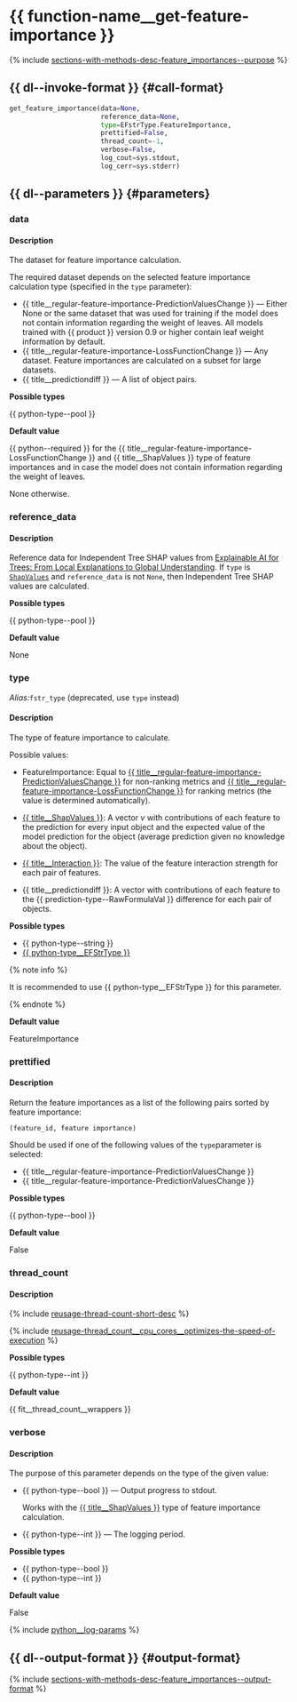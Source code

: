 # {{ function-name__get-feature-importance }}

{% include [sections-with-methods-desc-feature_importances--purpose](../_includes/work_src/reusage/feature_importances--purpose.md) %}


## {{ dl--invoke-format }} {#call-format}

```python
get_feature_importance(data=None,
                       reference_data=None,
                       type=EFstrType.FeatureImportance,
                       prettified=False,
                       thread_count=-1,
                       verbose=False,
                       log_cout=sys.stdout,
                       log_cerr=sys.stderr)
```

## {{ dl--parameters }} {#parameters}

### data

#### Description

The dataset for feature importance calculation.

The required dataset depends on the selected feature importance calculation type (specified in the `type` parameter):

- {{ title__regular-feature-importance-PredictionValuesChange }} —  Either None or the same dataset that was used for training if the model does not contain information regarding the weight of leaves. All models trained with {{ product }} version 0.9 or higher contain leaf weight information by default.
- {{ title__regular-feature-importance-LossFunctionChange }}  —  Any dataset. Feature importances are calculated on a subset for large datasets.
- {{ title__predictiondiff }} —  A list of object pairs.

**Possible types**

{{ python-type--pool }}

**Default value**

{{ python--required }} for the {{ title__regular-feature-importance-LossFunctionChange }} and {{ title__ShapValues }} type of feature importances and in case the model does not contain information regarding the weight of leaves.

None otherwise.

### reference_data

#### Description

Reference data for Independent Tree SHAP values from [Explainable AI for Trees: From Local Explanations to Global Understanding](https://arxiv.org/abs/1905.04610v1). If `type` is [`ShapValues`](shap-values.md) and `reference_data` is not `None`, then Independent Tree SHAP values are calculated.

**Possible types**

{{ python-type--pool }}

**Default value**

None

### type

_Alias:_`fstr_type` (deprecated, use `type` instead)

#### Description

The type of feature importance to calculate.

Possible values:
- FeatureImportance: Equal to [{{ title__regular-feature-importance-PredictionValuesChange }}](../concepts/fstr.md#regular-feature-importance) for non-ranking metrics and [{{ title__regular-feature-importance-LossFunctionChange }}](../concepts/fstr.md#regular-feature-importances__lossfunctionchange) for ranking metrics (the value is determined automatically).

- [{{ title__ShapValues }}](../concepts/shap-values.md): A vector $v$ with contributions of each feature to the prediction for every input object and the expected value of the model prediction for the object (average prediction given no knowledge about the object).
- [{{ title__Interaction }}](../concepts/feature-interaction.md#feature-interaction-strength): The value of the feature interaction strength for each pair of features.

- {{ title__predictiondiff }}: A vector with contributions of each feature to the {{ prediction-type--RawFormulaVal }} difference for each pair of objects.

**Possible types**

- {{ python-type--string }}
- [{{ python-type__EFStrType }}](../concepts/python-efstr-type__desc.md)

{% note info %}

It is recommended to use {{ python-type__EFStrType }} for this parameter.

{% endnote %}

**Default value**

FeatureImportance

### prettified

#### Description

Return the feature importances as a list of the following pairs sorted by feature importance:

```
(feature_id, feature importance)
```

Should be used if one of the following values of the `type`parameter is selected:
- {{ title__regular-feature-importance-PredictionValuesChange }}
- {{ title__regular-feature-importance-PredictionValuesChange }}

**Possible types**

{{ python-type--bool }}

**Default value**

False

### thread_count

#### Description

{% include [reusage-thread-count-short-desc](../_includes/work_src/reusage/thread-count-short-desc.md) %}


{% include [reusage-thread_count__cpu_cores__optimizes-the-speed-of-execution](../_includes/work_src/reusage/thread_count__cpu_cores__optimizes-the-speed-of-execution.md) %}

**Possible types**

{{ python-type--int }}

**Default value**

{{ fit__thread_count__wrappers }}

### verbose

#### Description

The purpose of this parameter depends on the type of the given value:

- {{ python-type--bool }} —  Output progress to stdout.

    Works with the [{{ title__ShapValues }}](../concepts/shap-values.md) type of feature importance calculation.

- {{ python-type--int }} —  The logging period.

**Possible types**

- {{ python-type--bool }}
- {{ python-type--int }}

**Default value**

False

{% include [python__log-params](../_includes/work_src/reusage-python/python__log-params.md) %}


## {{ dl--output-format }} {#output-format}

{% include [sections-with-methods-desc-feature_importances--output-format](../_includes/work_src/reusage/feature_importances--output-format.md) %}


